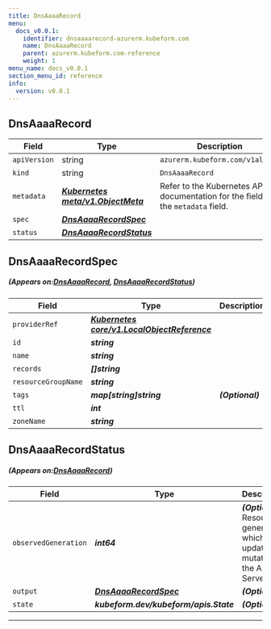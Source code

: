 ```yaml
---
title: DnsAaaaRecord
menu:
  docs_v0.0.1:
    identifier: dnsaaaarecord-azurerm.kubeform.com
    name: DnsAaaaRecord
    parent: azurerm.kubeform.com-reference
    weight: 1
menu_name: docs_v0.0.1
section_menu_id: reference
info:
  version: v0.0.1
---
```


## DnsAaaaRecord
| Field | Type | Description |
| ------ | ----- | ----------- |
| `apiVersion` | string | `azurerm.kubeform.com/v1alpha1` |
|    `kind` | string | `DnsAaaaRecord` |
| `metadata` | ***[Kubernetes meta/v1.ObjectMeta](https://kubernetes.io/docs/reference/generated/kubernetes-api/v1.13/#objectmeta-v1-meta)***|Refer to the Kubernetes API documentation for the fields of the `metadata` field.|
| `spec` | ***[DnsAaaaRecordSpec](#DnsAaaaRecordSpec)***||
| `status` | ***[DnsAaaaRecordStatus](#DnsAaaaRecordStatus)***||
## DnsAaaaRecordSpec
##### (Appears on:[DnsAaaaRecord](#DnsAaaaRecord), [DnsAaaaRecordStatus](#DnsAaaaRecordStatus))
| Field | Type | Description |
| ------ | ----- | ----------- |
| `providerRef` | ***[Kubernetes core/v1.LocalObjectReference](https://kubernetes.io/docs/reference/generated/kubernetes-api/v1.13/#localobjectreference-v1-core)***||
| `id` | ***string***||
| `name` | ***string***||
| `records` | ***[]string***||
| `resourceGroupName` | ***string***||
| `tags` | ***map[string]string***| ***(Optional)*** |
| `ttl` | ***int***||
| `zoneName` | ***string***||
## DnsAaaaRecordStatus
##### (Appears on:[DnsAaaaRecord](#DnsAaaaRecord))
| Field | Type | Description |
| ------ | ----- | ----------- |
| `observedGeneration` | ***int64***| ***(Optional)*** Resource generation, which is updated on mutation by the API Server.|
| `output` | ***[DnsAaaaRecordSpec](#DnsAaaaRecordSpec)***| ***(Optional)*** |
| `state` | ***kubeform.dev/kubeform/apis.State***| ***(Optional)*** |
---
